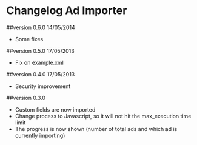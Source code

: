 Changelog Ad Importer
=====================

##version 0.6.0 14/05/2014

* Some fixes

##version 0.5.0 17/05/2013

* Fix on example.xml

##version 0.4.0 17/05/2013

* Security improvement

##version 0.3.0

* Custom fields are now imported
* Change process to Javascript, so it will not hit the max_execution time limit
* The progress is now shown (number of total ads and which ad is currently importing)
